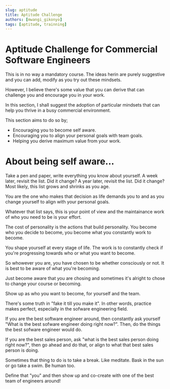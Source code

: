 ```yaml
---
slug: aptitude
title: Aptitude Challenge
authors: [mwangi_gikonyo]
tags: [aptitude, trainning]
---
```


# Aptitude Challenge for Commercial Software Engineers
This is in no way a mandatory course. The ideas herin are purely suggestive and you can add, modify as you try out these mindsets. 

However, I believe there's some value that you can derive that can challenge you and encourage you in your work.

In this section, I shall suggest the adoption of particular mindsets that can help you thrive in a busy commercial environment.

This section aims to do so by;
<ul>
    <li>Encouraging you to become self aware.</li>
    <li>Encouraging you to align your personal goals with team goals.</li>
    <li>Helping you derive maximum value from your work.</li>
</ul>



# About being self aware...
Take a pen and paper, write everything you know about yourself.
A week later, revisit the list. Did it change?
A year later, revisit the list. Did it change?
Most likely, this list grows and shrinks as you age.

You are the one who makes that decision as life demands you to and as you change yourself to align with your personal goals.

Whatever that list says, this is your point of view and the maintainance work of who you need to be is your effort. 

The cost of personality is the actions that build personality. You become who you decide to become, you become what you constantly work to become. 

You shape yourself at every stage of life. The work is to constantly check if you're progressing towards who or what you want to become.

So whowever you are, you have chosen to be whether consciously or not. 
It is best to be aware of what you're becoming. 

Just become aware that you are chosing and sometimes it's alright to chose to change your course or becoming. 

Show up as who you want to become, for yourself and the team.

There's some truth in "fake it till you make it". In other words, practice makes perfect, especially in the sofware engineering field.

If you are the best software engineer around, then constantly ask yourself "What is the best sofware engineer doing right now?". Then, do the things the best sofware engineer would do.

If you are the best sales person, ask "what is the best sales person doing right now?", then go ahead and do that, or align to what that best sales person is doing.

Sometimes that thing to do is to take a break. Like meditate. Bask in the sun or go take a swim. Be human too.

Define that "you" and then show up and co-create with one of the best team of engineers around!
